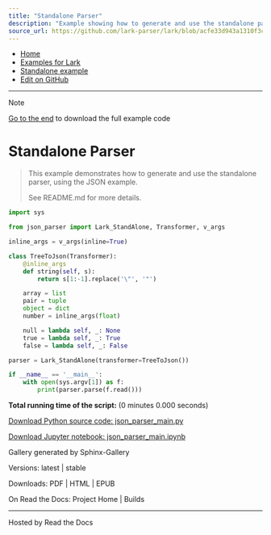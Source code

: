 ```yaml
---
title: "Standalone Parser"
description: "Example showing how to generate and use the standalone parser using the JSON example. Includes the main Python script and download links."
source_url: https://github.com/lark-parser/lark/blob/acfe33d943a1310f3ca26145eb2896bc5c4955c9/docs/examples/standalone/json_parser_main.rst
---
```


- [Home](https://lark-parser.readthedocs.io/en/stable/index.html)
- [Examples for Lark](https://lark-parser.readthedocs.io/en/stable/examples/index.html)
- [Standalone example](https://lark-parser.readthedocs.io/en/stable/examples/standalone/index.html)
- [Edit on GitHub](https://github.com/lark-parser/lark/blob/acfe33d943a1310f3ca26145eb2896bc5c4955c9/docs/examples/standalone/json_parser_main.rst)


---

Note

[Go to the end](https://lark-parser.readthedocs.io/en/stable/examples/standalone/json_parser_main.html#sphx-glr-download-examples-standalone-json-parser-main-py) to download the full example code

# Standalone Parser

> This example demonstrates how to generate and use the standalone parser,
> using the JSON example.
>
> See README.md for more details.

```python
import sys

from json_parser import Lark_StandAlone, Transformer, v_args

inline_args = v_args(inline=True)

class TreeToJson(Transformer):
    @inline_args
    def string(self, s):
        return s[1:-1].replace('\"', '"')

    array = list
    pair = tuple
    object = dict
    number = inline_args(float)

    null = lambda self, _: None
    true = lambda self, _: True
    false = lambda self, _: False

parser = Lark_StandAlone(transformer=TreeToJson())

if __name__ == '__main__':
    with open(sys.argv[1]) as f:
        print(parser.parse(f.read()))
```

**Total running time of the script:** (0 minutes 0.000 seconds)

[Download Python source code: json_parser_main.py](https://lark-parser.readthedocs.io/en/stable/_downloads/55c526745700131cb7096e508b392be7/json_parser_main.py)

[Download Jupyter notebook: json_parser_main.ipynb](https://lark-parser.readthedocs.io/en/stable/_downloads/222c07e0396620c7fabb1da7fda69ca9/json_parser_main.ipynb)

Gallery generated by Sphinx-Gallery

Versions: latest | stable

Downloads: PDF | HTML | EPUB

On Read the Docs: Project Home | Builds

---

Hosted by Read the Docs
